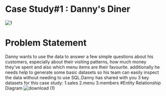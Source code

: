 # Case Study#1 : Danny's Diner
![1](https://user-images.githubusercontent.com/98810351/206830422-0f8450cb-2968-4524-851d-1c481c7747cc.png)
# Problem Statement
Danny wants to use the data to answer a few simple questions about his customers, especially about their visiting patterns, how much money they’ve spent and also which menu items are their favourite. additionally he needs help to generate some basic datasets so his team can easily inspect the data without needing to use SQL.Danny has shared with you 3 key datasets for this case study:
1.sales
2.menu
3.members
#Entity Relationship Diagram
![download (1)](https://user-images.githubusercontent.com/98810351/206830742-db20dabd-2431-43fa-88b6-bc6442258ae8.png)

